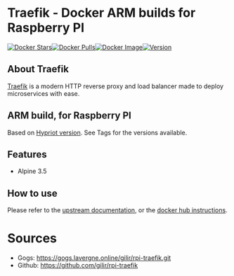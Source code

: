 # Traefik - Docker ARM builds for Raspberry PI
[![Docker Stars](https://img.shields.io/docker/stars/gilir/rpi-traefik.svg?maxAge=2592000)](https://hub.docker.com/r/gilir/rpi-traefik/)[![Docker Pulls](https://img.shields.io/docker/pulls/gilir/rpi-traefik.svg?maxAge=2592000)](https://hub.docker.com/r/gilir/rpi-traefik/)[![Docker Image](https://images.microbadger.com/badges/image/gilir/rpi-traefik.svg)](https://microbadger.com/images/gilir/rpi-traefik "Get your own image badge on microbadger.com")[![Version](https://images.microbadger.com/badges/version/gilir/rpi-traefik.svg)](https://microbadger.com/images/gilir/rpi-traefik "Get your own version badge on microbadger.com")


## About Traefik
[Traefik](https://docs.traefik.io/) is a modern HTTP reverse proxy and load balancer made to deploy microservices with ease.

## ARM build, for Raspberry PI
Based on [Hypriot version](https://github.com/hypriot/rpi-traefik). See Tags for the versions available.

## Features
- Alpine 3.5

## How to use

Please refer to the [upstream documentation](https://docs.traefik.io/#docker), or the [docker hub instructions](https://hub.docker.com/_/traefik/).

# Sources
- Gogs: https://gogs.lavergne.online/gilir/rpi-traefik.git
- Github: https://github.com/gilir/rpi-traefik

